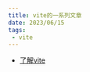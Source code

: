 ```yaml
---
title: vite的一系列文章
date: 2023/06/15
tags:
 - vite
---
```

- [了解vite](/blogs/front-end/engineering/vite/cp1.md)


